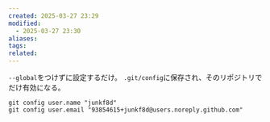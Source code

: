 ```yaml
---
created: 2025-03-27 23:29
modified:
  - 2025-03-27 23:30
aliases: 
tags: 
related: 
---
```

`--global`をつけずに設定するだけ。
`.git/config`に保存され、そのリポジトリでだけ有効になる。

```
git config user.name "junkf8d"
git config user.email "93854615+junkf8d@users.noreply.github.com"
```

